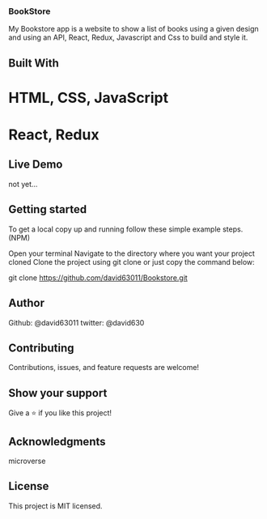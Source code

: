 ### BookStore ###

My Bookstore app is a website to show a list of books using a given design and using an API, React, Redux, Javascript and Css to build and style it.

## Built With

# HTML, CSS, JavaScript
# React, Redux

## Live Demo
not yet...

## Getting started
To get a local copy up and running follow these simple example steps. (NPM)

Open your terminal
Navigate to the directory where you want your project cloned
Clone the project using git clone or just copy the command below:

  git clone https://github.com/david63011/Bookstore.git

  ## Author
  Github: @david63011
  twitter: @david630

  ## Contributing
  Contributions, issues, and feature requests are welcome!

  ## Show your support
  Give a ⭐️ if you like this project!

 ## Acknowledgments
 microverse

 ## License
 This project is MIT licensed.




